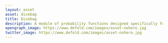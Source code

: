 ```yaml
---
layout: asset
asset: dicebag
title: Dicebag
description: A module of probability functions designed specifically for games.
opengraph_image: https://www.defold.com/images/asset-nohero.jpg
twitter_image: https://www.defold.com/images/asset-nohero.jpg
---
```

